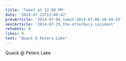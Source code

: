 ```yaml
---
title: 'Tweet at 12:08 PM'
date: '2014-07-23T12:08:42'
prevArticle: '2014-07-06_tweet-2014-07-06-10-49-33'
nextArticle: '2014-07-25_the-otterbury-incident'
retweets: 0
likes: 0
text: "Quack @ Peters Lake"
---
```

Quack @ Peters Lake